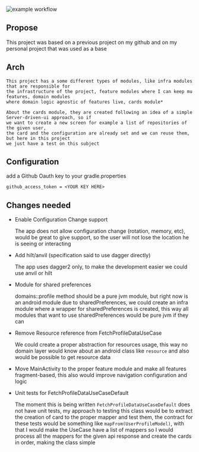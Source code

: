 ![example workflow](https://github.com/GabriellCosta/GithubProfile/actions/workflows/main.yml/badge.svg?branch=master)

## Propose

This project was based on a previous project on my github and on my personal project that was used
as a base

## Arch
    This project has a some different types of modules, like infra modules that are responsible for
    the infrastructure of the project, feature modules where I can keep mu features, domain modules
    where domain logic agnostic of features live, cards module*

    About the cards module, they are created following an idea of a simple Server-driven-ui approach, so if
    we want to create a new screen for example a list of repositories of the given user,
    the card and the configuration are already set and we can reuse them, but here in this project
    we just have a test on this subject

## Configuration

add a Github Oauth key to your gradle.properties

```
github_access_token = <YOUR KEY HERE>
```

## Changes needed

- Enable Configuration Change support

   The app does not allow configuration change (rotation, memory, etc), would be great to give support,
   so the user will not lose the location he is seeing or interacting

- Add hilt/anvil (specification said to use dagger directly)

    The app uses dagger2 only, to make the development easier we could use anvil or hilt

- Module for shared preferences

    domains::profile method should be a pure jvm module, but right now is an android module due to
    sharedPreferences, we could create an infra module where a wrapper for sharedPreferences is created,
    this way all modules that want to use sharedPreferences would be pure jvm if they can

- Remove Resource reference from FetchProfileDataUseCase

    We could create a proper abstraction for resources usage, this way no domain layer would know
    about an android class like `resource` and also would be possible to get resource data

- Move MainActivity to the proper feature module and make all features fragment-based, this also would
    improve navigation configuration and logic

- Unit tests for FetchProfileDataUseCaseDefault

    The moment this is being written `FetchProfileDataUseCaseDefault` does not have unit tests,
    my approach to testing this class would be to extract the creation of card to the proper mapper and test them,
    the contract for these tests would be something like `mapFrom(UserProfileModel)`, with that I would
    make the UseCase have a list of mappers so I would process all the mappers for the given api
    response and create the cards in order, making the class simple
